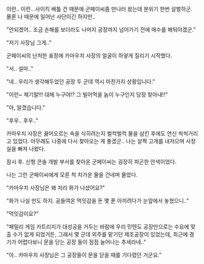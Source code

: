이런.. 이런.. 사이킥 배틀 건 때문에 군페이씨좀 만나러 왔는데 분위기 한번 살벌하군. 물론 나 때문에 일어난 사단이긴 하지만.. 

"안되겠어.. 조금 손해를 보더라도 나머지 공장까지 넘어가기 전에 매수를 해둬야겠군."

"저기 사장님 그게.."

군페이씨의 난처한 표정에 카마우치 사장의 얼굴이 하얗게 질리기 시작했다.

"서.. 설마.."

"네.. 우리가 생각해두었던 공장 두 군데 역시 마찬가지 상황입니다."

"이런~ 제기랄!!! 대체 누구야!? 그 빌어먹을 놈이 누구인지 당장 찾아내!!"

"아, 알겠습니다."

"후우.. 후우.."

카마우치 사장은 끓어오르는 속을 식히려는지 벌컥벌컥 물을 삼킨 후에도 연신 씩씩거리고 있었다. 아무래도 나중에 다시 찾아오는 게 좋겠군.. 나는 살짝 고개를 내저으며 사장실을 빠져 나왔다.

잠시 후. 신형 콘솔 개발 부서를 찾아온 군페이씨는 굉장히 피곤한 안색이었다.

나는 그런 군페이씨에게 모른 척 차가운 물을 건네며 물었다.

"카마우치 사장님은 왜 저리 화가 나셨어요?"

"화가 나실 만도 하지. 공들여온 먹잇감을 돈 몇 푼 아끼려다가 눈앞에서 놓쳤으니.."

"먹잇감이요?"

"패밀리 게임 카트리지가 대성공을 거두는 바람에 우리 민텐도 공장만으로는 수요에 맞출 수가 없게 되었거든, 그래서 몇 군데 외주를 맡기던 제조공장이 있었는데, 최근에 경기가 어렵다보니 문을 닫는 공장 들이 점점 늘어나는 추세라네.."

"아.. 카마우치 사장님은 그 공장들이 문을 닫을 때를 기다렸던 거군요."